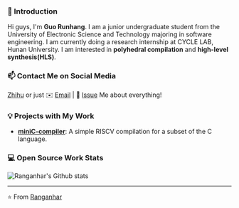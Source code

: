 ### 👋 Introduction

Hi guys, I'm **Guo Runhang**. I am a junior undergraduate student from the University of Electronic Science and Technology majoring in software engineering.
I am currently doing a research internship at CYCLE LAB, Hunan University.
I am interested in **polyhedral compilation** and **high-level synthesis(HLS)**.
### 📫 Contact Me on Social Media

[Zhihu](https://www.zhihu.com/people/ranganhar) or just ✉️ [Email](top.ranganhar@gmail.com) | 💬 [Issue](https://github.com/lizheming/lizheming/issues/me) Me about everything!

### 💡 Projects with My Work

- [**miniC-compiler**]([https://75.team](https://github.com/lyh552506/miniC-compiler)): A simple RISCV compilation for a subset of the C language.

### 💻 Open Source Work Stats


![Ranganhar's Github stats](https://github-readme-stats.vercel.app/api?username=ranganhar&show_icons=true)

---
⭐️ From [Ranganhar](https://github.com/Ranganhar)
<!--
**Ranganhar/Ranganhar** is a ✨ _special_ ✨ repository because its `README.md` (this file) appears on your GitHub profile.

Here are some ideas to get you started:

- 🔭 I’m currently working on ...
- 🌱 I’m currently learning ...
- 👯 I’m looking to collaborate on ...
- 🤔 I’m looking for help with ...
- 💬 Ask me about ...
- 📫 How to reach me: ...
- 😄 Pronouns: ...
- ⚡ Fun fact: ...
-->
